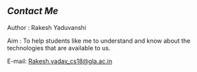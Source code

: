 ## _Contact Me_


Author : Rakesh Yaduvanshi

Aim : To help students like me to understand and know about the technologies that are available to us.

E-mail: Rakesh.yadav_cs18@gla.ac.in
